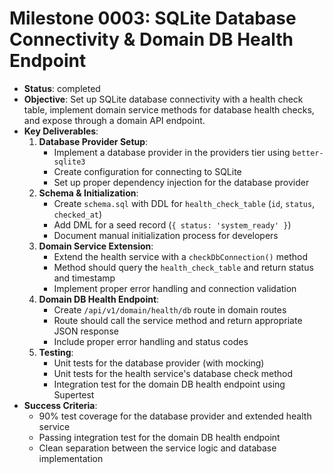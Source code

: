 # Milestone 0003: SQLite Database Connectivity & Domain DB Health Endpoint

- **Status**: completed
- **Objective**: Set up SQLite database connectivity with a health check table, implement domain service methods for database health checks, and expose through a domain API endpoint.
- **Key Deliverables**:
  1.  **Database Provider Setup**: 
      - Implement a database provider in the providers tier using `better-sqlite3`
      - Create configuration for connecting to SQLite
      - Set up proper dependency injection for the database provider
  2.  **Schema & Initialization**:
      - Create `schema.sql` with DDL for `health_check_table` (`id`, `status`, `checked_at`) 
      - Add DML for a seed record (`{ status: 'system_ready' }`)
      - Document manual initialization process for developers
  3.  **Domain Service Extension**:
      - Extend the health service with a `checkDbConnection()` method
      - Method should query the `health_check_table` and return status and timestamp
      - Implement proper error handling and connection validation
  4.  **Domain DB Health Endpoint**:
      - Create `/api/v1/domain/health/db` route in domain routes
      - Route should call the service method and return appropriate JSON response
      - Include proper error handling and status codes
  5.  **Testing**:
      - Unit tests for the database provider (with mocking)
      - Unit tests for the health service's database check method
      - Integration test for the domain DB health endpoint using Supertest
- **Success Criteria**: 
  - 90% test coverage for the database provider and extended health service
  - Passing integration test for the domain DB health endpoint
  - Clean separation between the service logic and database implementation
